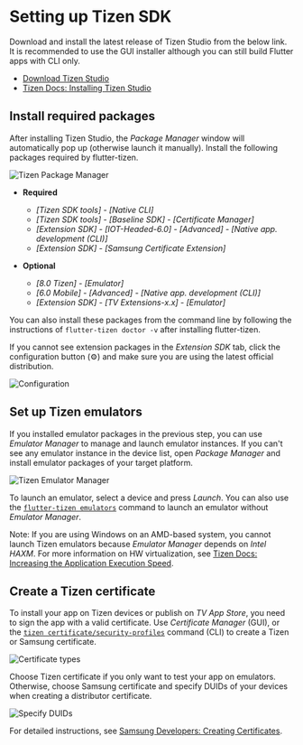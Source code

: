 # Setting up Tizen SDK

Download and install the latest release of Tizen Studio from the below link. It is recommended to use the GUI installer although you can still build Flutter apps with CLI only.

- [Download Tizen Studio](https://developer.tizen.org/development/tizen-studio/download)
- [Tizen Docs: Installing Tizen Studio](https://docs.tizen.org/application/tizen-studio/setup/install-sdk)

## Install required packages

After installing Tizen Studio, the _Package Manager_ window will automatically pop up (otherwise launch it manually). Install the following packages required by flutter-tizen.

![Tizen Package Manager](images/package-manager.png)

- **Required**
  - _[Tizen SDK tools] - [Native CLI]_
  - _[Tizen SDK tools] - [Baseline SDK] - [Certificate Manager]_
  - _[Extension SDK] - [IOT-Headed-6.0] - [Advanced] - [Native app. development (CLI)]_
  - _[Extension SDK] - [Samsung Certificate Extension]_

- **Optional**
  - _[8.0 Tizen] - [Emulator]_
  - _[6.0 Mobile] - [Advanced] - [Native app. development (CLI)]_
  - _[Extension SDK] - [TV Extensions-x.x] - [Emulator]_

You can also install these packages from the command line by following the instructions of `flutter-tizen doctor -v` after installing flutter-tizen.

If you cannot see extension packages in the _Extension SDK_ tab, click the configuration button (⚙️) and make sure you are using the latest official distribution.

![Configuration](images/package-manager-configuration.png)

## Set up Tizen emulators

If you installed emulator packages in the previous step, you can use _Emulator Manager_ to manage and launch emulator instances. If you can't see any emulator instance in the device list, open _Package Manager_ and install emulator packages of your target platform.

![Tizen Emulator Manager](images/emulator-manager.png)

To launch an emulator, select a device and press _Launch_. You can also use the [`flutter-tizen emulators`](commands.md#emulators) command to launch an emulator without _Emulator Manager_.

Note: If you are using Windows on an AMD-based system, you cannot launch Tizen emulators because _Emulator Manager_ depends on _Intel HAXM_. For more information on HW virtualization, see [Tizen Docs: Increasing the Application Execution Speed](https://docs.tizen.org/application/tizen-studio/common-tools/emulator/#increasing-the-application-execution-speed).

## Create a Tizen certificate

To install your app on Tizen devices or publish on _TV App Store_, you need to sign the app with a valid certificate. Use _Certificate Manager_ (GUI), or the [`tizen certificate/security-profiles`](https://docs.tizen.org/application/tizen-studio/common-tools/command-line-interface) command (CLI) to create a Tizen or Samsung certificate.

![Certificate types](images/certificate-types.png)

Choose Tizen certificate if you only want to test your app on emulators. Otherwise, choose Samsung certificate and specify DUIDs of your devices when creating a distributor certificate.

![Specify DUIDs](images/certificate-enter-duid.png)

For detailed instructions, see [Samsung Developers: Creating Certificates](https://developer.samsung.com/smarttv/develop/getting-started/setting-up-sdk/creating-certificates.html).
